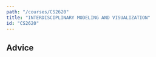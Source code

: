 ```yaml
---
path: "/courses/CS2620"
title: "INTERDISCIPLINARY MODELING AND VISUALIZATION"
id: "CS2620"
---
```


## Advice

